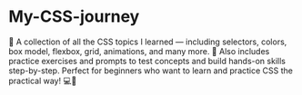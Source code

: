 # My-CSS-journey
🎨 A collection of all the CSS topics I learned — including selectors, colors, box model, flexbox, grid, animations, and many more.  🧠 Also includes practice exercises and prompts to test concepts and build hands-on skills step-by-step. Perfect for beginners who want to learn and practice CSS the practical way! 💻🚀

